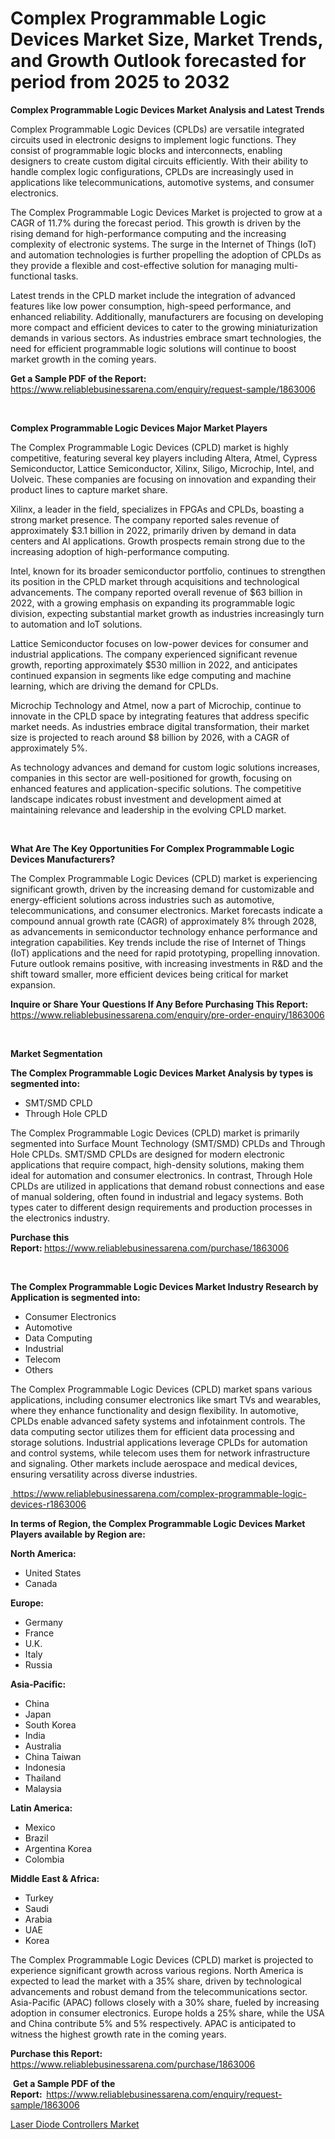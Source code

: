 <p><h1>Complex Programmable Logic Devices Market Size, Market Trends, and Growth Outlook forecasted for period from 2025 to 2032</h1></p><p><strong>Complex Programmable Logic Devices Market Analysis and Latest Trends</strong></p>
<p><p>Complex Programmable Logic Devices (CPLDs) are versatile integrated circuits used in electronic designs to implement logic functions. They consist of programmable logic blocks and interconnects, enabling designers to create custom digital circuits efficiently. With their ability to handle complex logic configurations, CPLDs are increasingly used in applications like telecommunications, automotive systems, and consumer electronics.</p><p>The Complex Programmable Logic Devices Market is projected to grow at a CAGR of 11.7% during the forecast period. This growth is driven by the rising demand for high-performance computing and the increasing complexity of electronic systems. The surge in the Internet of Things (IoT) and automation technologies is further propelling the adoption of CPLDs as they provide a flexible and cost-effective solution for managing multi-functional tasks.</p><p>Latest trends in the CPLD market include the integration of advanced features like low power consumption, high-speed performance, and enhanced reliability. Additionally, manufacturers are focusing on developing more compact and efficient devices to cater to the growing miniaturization demands in various sectors. As industries embrace smart technologies, the need for efficient programmable logic solutions will continue to boost market growth in the coming years.</p></p>
<p><strong>Get a Sample PDF of the Report:&nbsp;</strong> <a href="https://www.reliablebusinessarena.com/enquiry/request-sample/1863006?utm_campaign=2262&utm_medium=2&utm_source=Github&utm_content=ia&utm_term=11022025&utm_id=complex-programmable-logic-devices">https://www.reliablebusinessarena.com/enquiry/request-sample/1863006</a></p>
<p>&nbsp;</p>
<p><strong>Complex Programmable Logic Devices Major Market Players</strong></p>
<p><p>The Complex Programmable Logic Devices (CPLD) market is highly competitive, featuring several key players including Altera, Atmel, Cypress Semiconductor, Lattice Semiconductor, Xilinx, Siligo, Microchip, Intel, and Uolveic. These companies are focusing on innovation and expanding their product lines to capture market share.</p><p>Xilinx, a leader in the field, specializes in FPGAs and CPLDs, boasting a strong market presence. The company reported sales revenue of approximately $3.1 billion in 2022, primarily driven by demand in data centers and AI applications. Growth prospects remain strong due to the increasing adoption of high-performance computing.</p><p>Intel, known for its broader semiconductor portfolio, continues to strengthen its position in the CPLD market through acquisitions and technological advancements. The company reported overall revenue of $63 billion in 2022, with a growing emphasis on expanding its programmable logic division, expecting substantial market growth as industries increasingly turn to automation and IoT solutions.</p><p>Lattice Semiconductor focuses on low-power devices for consumer and industrial applications. The company experienced significant revenue growth, reporting approximately $530 million in 2022, and anticipates continued expansion in segments like edge computing and machine learning, which are driving the demand for CPLDs.</p><p>Microchip Technology and Atmel, now a part of Microchip, continue to innovate in the CPLD space by integrating features that address specific market needs. As industries embrace digital transformation, their market size is projected to reach around $8 billion by 2026, with a CAGR of approximately 5%.</p><p>As technology advances and demand for custom logic solutions increases, companies in this sector are well-positioned for growth, focusing on enhanced features and application-specific solutions. The competitive landscape indicates robust investment and development aimed at maintaining relevance and leadership in the evolving CPLD market.</p></p>
<p>&nbsp;</p>
<p><strong>What Are The Key Opportunities For Complex Programmable Logic Devices Manufacturers?</strong></p>
<p><p>The Complex Programmable Logic Devices (CPLD) market is experiencing significant growth, driven by the increasing demand for customizable and energy-efficient solutions across industries such as automotive, telecommunications, and consumer electronics. Market forecasts indicate a compound annual growth rate (CAGR) of approximately 8% through 2028, as advancements in semiconductor technology enhance performance and integration capabilities. Key trends include the rise of Internet of Things (IoT) applications and the need for rapid prototyping, propelling innovation. Future outlook remains positive, with increasing investments in R&D and the shift toward smaller, more efficient devices being critical for market expansion.</p></p>
<p><strong>Inquire or Share Your Questions If Any Before Purchasing This Report:</strong> <a href="https://www.reliablebusinessarena.com/enquiry/pre-order-enquiry/1863006?utm_campaign=2262&utm_medium=2&utm_source=Github&utm_content=ia&utm_term=11022025&utm_id=complex-programmable-logic-devices">https://www.reliablebusinessarena.com/enquiry/pre-order-enquiry/1863006</a></p>
<p>&nbsp;</p>
<p><strong>Market Segmentation</strong></p>
<p><strong>The Complex Programmable Logic Devices Market Analysis by types is segmented into:</strong></p>
<p><ul><li>SMT/SMD CPLD</li><li>Through Hole CPLD</li></ul></p>
<p><p>The Complex Programmable Logic Devices (CPLD) market is primarily segmented into Surface Mount Technology (SMT/SMD) CPLDs and Through Hole CPLDs. SMT/SMD CPLDs are designed for modern electronic applications that require compact, high-density solutions, making them ideal for automation and consumer electronics. In contrast, Through Hole CPLDs are utilized in applications that demand robust connections and ease of manual soldering, often found in industrial and legacy systems. Both types cater to different design requirements and production processes in the electronics industry.</p></p>
<p><strong>Purchase this Report:&nbsp;</strong><a href="https://www.reliablebusinessarena.com/purchase/1863006?utm_campaign=2262&utm_medium=2&utm_source=Github&utm_content=ia&utm_term=11022025&utm_id=complex-programmable-logic-devices">https://www.reliablebusinessarena.com/purchase/1863006</a></p>
<p>&nbsp;</p>
<p><strong>The Complex Programmable Logic Devices Market Industry Research by Application is segmented into:</strong></p>
<p><ul><li>Consumer Electronics</li><li>Automotive</li><li>Data Computing</li><li>Industrial</li><li>Telecom</li><li>Others</li></ul></p>
<p><p>The Complex Programmable Logic Devices (CPLD) market spans various applications, including consumer electronics like smart TVs and wearables, where they enhance functionality and design flexibility. In automotive, CPLDs enable advanced safety systems and infotainment controls. The data computing sector utilizes them for efficient data processing and storage solutions. Industrial applications leverage CPLDs for automation and control systems, while telecom uses them for network infrastructure and signaling. Other markets include aerospace and medical devices, ensuring versatility across diverse industries.</p></p>
<p><a href="https://www.reliablebusinessarena.com/complex-programmable-logic-devices-r1863006?utm_campaign=2262&utm_medium=2&utm_source=Github&utm_content=ia&utm_term=11022025&utm_id=complex-programmable-logic-devices">&nbsp;https://www.reliablebusinessarena.com/complex-programmable-logic-devices-r1863006</a></p>
<p><strong>In terms of Region, the Complex Programmable Logic Devices Market Players available by Region are:</strong></p>
<p>
    <p> <strong> North America: </strong>
        <ul>
            <li>United States</li>
            <li>Canada</li>
        </ul>
        </p> 
    <p> <strong> Europe: </strong>
        <ul>
            <li>Germany</li>
            <li>France</li>
            <li>U.K.</li>
            <li>Italy</li>
            <li>Russia</li>
        </ul>
        </p> 
    <p> <strong> Asia-Pacific: </strong>
        <ul>
            <li>China</li>
            <li>Japan</li>
            <li>South Korea</li>
            <li>India</li>
            <li>Australia</li>
            <li>China Taiwan</li>
            <li>Indonesia</li>
            <li>Thailand</li>
            <li>Malaysia</li>
        </ul>
        </p> 
    <p> <strong> Latin America: </strong>
        <ul>
            <li>Mexico</li>
            <li>Brazil</li>
            <li>Argentina Korea</li>
            <li>Colombia</li>
        </ul>
        </p> 
    <p> <strong> Middle East & Africa: </strong>
        <ul>
            <li>Turkey</li>
            <li>Saudi</li>
            <li>Arabia</li>
            <li>UAE</li>
            <li>Korea</li>
        </ul>
    </p>
    </p>
<p><p>The Complex Programmable Logic Devices (CPLD) market is projected to experience significant growth across various regions. North America is expected to lead the market with a 35% share, driven by technological advancements and robust demand from the telecommunications sector. Asia-Pacific (APAC) follows closely with a 30% share, fueled by increasing adoption in consumer electronics. Europe holds a 25% share, while the USA and China contribute 5% and 5% respectively. APAC is anticipated to witness the highest growth rate in the coming years.</p></p>
<p><strong>Purchase this Report: </strong><a href="https://www.reliablebusinessarena.com/purchase/1863006?utm_campaign=2262&utm_medium=2&utm_source=Github&utm_content=ia&utm_term=11022025&utm_id=complex-programmable-logic-devices">https://www.reliablebusinessarena.com/purchase/1863006</a></p>
<p>&nbsp;<strong>Get a Sample PDF of the Report:&nbsp;&nbsp;</strong><a href="https://www.reliablebusinessarena.com/enquiry/request-sample/1863006?utm_campaign=2262&utm_medium=2&utm_source=Github&utm_content=ia&utm_term=11022025&utm_id=complex-programmable-logic-devices">https://www.reliablebusinessarena.com/enquiry/request-sample/1863006</a></p>
<p><strong></strong></p>
<p><p><a href="https://github.com/leopardmicheal7019/Market-Research-Report-List-1/blob/main/laser-diode-controllers-market.md?utm_campaign=2262&utm_medium=2&utm_source=Github&utm_content=ia&utm_term=11022025&utm_id=complex-programmable-logic-devices">Laser Diode Controllers Market</a></p></p>